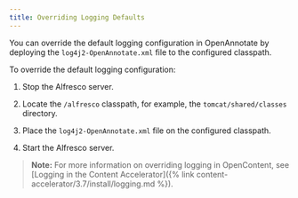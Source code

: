 ```yaml
---
title: Overriding Logging Defaults
---
```


You can override the default logging configuration in OpenAnnotate by deploying the `log4j2-OpenAnnotate.xml` file to the configured classpath.

To override the default logging configuration:

1.	Stop the Alfresco server.

2.	Locate the `/alfresco` classpath, for example, the `tomcat/shared/classes` directory.

3.	Place the `log4j2-OpenAnnotate.xml` file on the configured classpath.

4.	Start the Alfresco server.

>**Note:** For more information on overriding logging in OpenContent, see [Logging in the Content Accelerator]({% link content-accelerator/3.7/install/logging.md %}).
